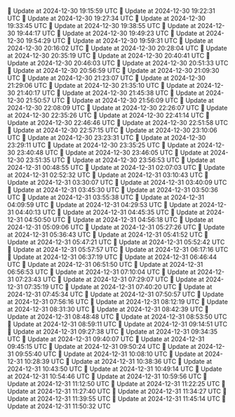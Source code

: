 🔄 Update at 2024-12-30 19:15:59 UTC
🔄 Update at 2024-12-30 19:22:31 UTC
🔄 Update at 2024-12-30 19:27:34 UTC
🔄 Update at 2024-12-30 19:33:45 UTC
🔄 Update at 2024-12-30 19:38:55 UTC
🔄 Update at 2024-12-30 19:44:17 UTC
🔄 Update at 2024-12-30 19:49:23 UTC
🔄 Update at 2024-12-30 19:54:29 UTC
🔄 Update at 2024-12-30 19:59:31 UTC
🔄 Update at 2024-12-30 20:16:02 UTC
🔄 Update at 2024-12-30 20:28:04 UTC
🔄 Update at 2024-12-30 20:35:19 UTC
🔄 Update at 2024-12-30 20:40:41 UTC
🔄 Update at 2024-12-30 20:46:03 UTC
🔄 Update at 2024-12-30 20:51:33 UTC
🔄 Update at 2024-12-30 20:56:59 UTC
🔄 Update at 2024-12-30 21:09:30 UTC
🔄 Update at 2024-12-30 21:23:07 UTC
🔄 Update at 2024-12-30 21:29:06 UTC
🔄 Update at 2024-12-30 21:35:10 UTC
🔄 Update at 2024-12-30 21:40:17 UTC
🔄 Update at 2024-12-30 21:45:38 UTC
🔄 Update at 2024-12-30 21:50:57 UTC
🔄 Update at 2024-12-30 21:56:09 UTC
🔄 Update at 2024-12-30 22:08:09 UTC
🔄 Update at 2024-12-30 22:26:07 UTC
🔄 Update at 2024-12-30 22:35:26 UTC
🔄 Update at 2024-12-30 22:41:14 UTC
🔄 Update at 2024-12-30 22:46:46 UTC
🔄 Update at 2024-12-30 22:51:58 UTC
🔄 Update at 2024-12-30 22:57:15 UTC
🔄 Update at 2024-12-30 23:10:06 UTC
🔄 Update at 2024-12-30 23:23:31 UTC
🔄 Update at 2024-12-30 23:29:11 UTC
🔄 Update at 2024-12-30 23:35:25 UTC
🔄 Update at 2024-12-30 23:40:48 UTC
🔄 Update at 2024-12-30 23:46:05 UTC
🔄 Update at 2024-12-30 23:51:35 UTC
🔄 Update at 2024-12-30 23:56:53 UTC
🔄 Update at 2024-12-31 00:48:55 UTC
🔄 Update at 2024-12-31 02:07:03 UTC
🔄 Update at 2024-12-31 02:52:32 UTC
🔄 Update at 2024-12-31 03:10:43 UTC
🔄 Update at 2024-12-31 03:30:07 UTC
🔄 Update at 2024-12-31 03:40:09 UTC
🔄 Update at 2024-12-31 03:45:30 UTC
🔄 Update at 2024-12-31 03:50:36 UTC
🔄 Update at 2024-12-31 03:55:38 UTC
🔄 Update at 2024-12-31 04:09:59 UTC
🔄 Update at 2024-12-31 04:29:53 UTC
🔄 Update at 2024-12-31 04:40:13 UTC
🔄 Update at 2024-12-31 04:45:35 UTC
🔄 Update at 2024-12-31 04:50:50 UTC
🔄 Update at 2024-12-31 04:56:18 UTC
🔄 Update at 2024-12-31 05:09:06 UTC
🔄 Update at 2024-12-31 05:27:26 UTC
🔄 Update at 2024-12-31 05:36:43 UTC
🔄 Update at 2024-12-31 05:41:52 UTC
🔄 Update at 2024-12-31 05:47:21 UTC
🔄 Update at 2024-12-31 05:52:42 UTC
🔄 Update at 2024-12-31 05:57:57 UTC
🔄 Update at 2024-12-31 06:17:16 UTC
🔄 Update at 2024-12-31 06:37:19 UTC
🔄 Update at 2024-12-31 06:46:44 UTC
🔄 Update at 2024-12-31 06:51:50 UTC
🔄 Update at 2024-12-31 06:56:53 UTC
🔄 Update at 2024-12-31 07:10:04 UTC
🔄 Update at 2024-12-31 07:23:43 UTC
🔄 Update at 2024-12-31 07:29:07 UTC
🔄 Update at 2024-12-31 07:35:19 UTC
🔄 Update at 2024-12-31 07:40:20 UTC
🔄 Update at 2024-12-31 07:45:34 UTC
🔄 Update at 2024-12-31 07:50:57 UTC
🔄 Update at 2024-12-31 07:56:16 UTC
🔄 Update at 2024-12-31 08:12:19 UTC
🔄 Update at 2024-12-31 08:31:30 UTC
🔄 Update at 2024-12-31 08:42:39 UTC
🔄 Update at 2024-12-31 08:48:48 UTC
🔄 Update at 2024-12-31 08:53:50 UTC
🔄 Update at 2024-12-31 08:59:11 UTC
🔄 Update at 2024-12-31 09:14:51 UTC
🔄 Update at 2024-12-31 09:27:38 UTC
🔄 Update at 2024-12-31 09:34:35 UTC
🔄 Update at 2024-12-31 09:40:07 UTC
🔄 Update at 2024-12-31 09:45:15 UTC
🔄 Update at 2024-12-31 09:50:24 UTC
🔄 Update at 2024-12-31 09:55:40 UTC
🔄 Update at 2024-12-31 10:08:10 UTC
🔄 Update at 2024-12-31 10:28:39 UTC
🔄 Update at 2024-12-31 10:38:36 UTC
🔄 Update at 2024-12-31 10:43:50 UTC
🔄 Update at 2024-12-31 10:49:14 UTC
🔄 Update at 2024-12-31 10:54:46 UTC
🔄 Update at 2024-12-31 10:59:56 UTC
🔄 Update at 2024-12-31 11:12:50 UTC
🔄 Update at 2024-12-31 11:22:25 UTC
🔄 Update at 2024-12-31 11:27:40 UTC
🔄 Update at 2024-12-31 11:34:27 UTC
🔄 Update at 2024-12-31 11:39:55 UTC
🔄 Update at 2024-12-31 11:45:14 UTC
🔄 Update at 2024-12-31 11:50:32 UTC
